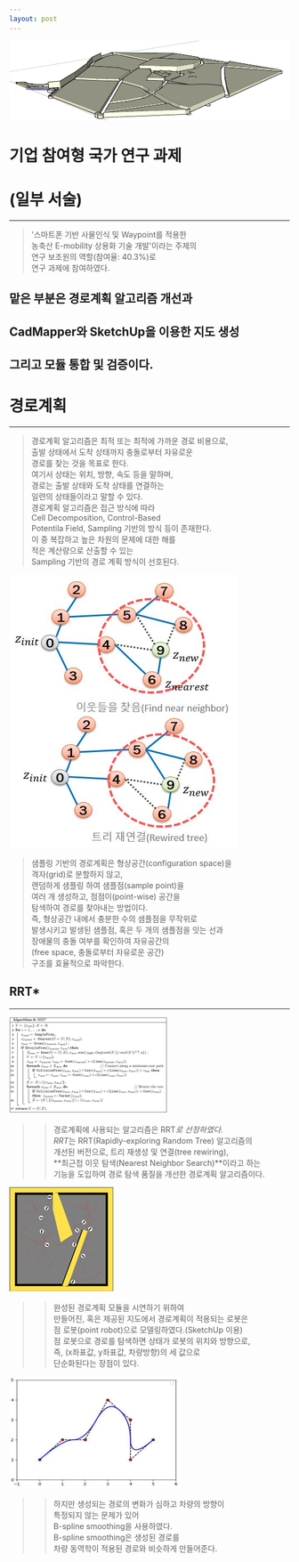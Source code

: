 ```yaml
---
layout: post
---
```

<img src="/images/fulls/sketchup.jpg" style="width:513; height:143px;">  

# 기업 참여형 국가 연구 과제  
# (일부 서술)  
---
> '스마트폰 기반 사물인식 및 Waypoint를 적용한  
> 농축산 E-mobility 상용화 기술 개발'이라는 주제의  
> 연구 보조원의 역할(참여율: 40.3%)로    
> 연구 과제에 참여하였다.  
## 맡은 부분은 경로계획 알고리즘 개선과  
## CadMapper와 SketchUp을 이용한 지도 생성  
## 그리고 모듈 통합 및 검증이다.  

# 경로계획
---
> 경로계획 알고리즘은 최적 또는 최적에 가까운 경로 비용으로,  
> 출발 상태에서 도착 상태까지 충돌로부터 자유로운  
> 경로를 찾는 것을 목표로 한다.  
> 여기서 상태는 위치, 방향, 속도 등을 말하며,  
> 경로는 출발 상태와 도착 상태를 연결하는  
> 일련의 상태들이라고 말할 수 있다.  
> 경로계획 알고리즘은 접근 방식에 따라  
> Cell Decomposition, Control-Based  
> Potentila Field, Sampling 기반의 방식 등이 존재한다.  
> 이 중 복잡하고 높은 차원의 문제에 대한 해를  
> 적은 계산량으로 산출할 수 있는  
> Sampling 기반의 경로 계획 방식이 선호된다.  

<img src="/images/fulls/rrtstar_ex.jpg" style="width:411px; height:491px;"> 

> 샘플링 기반의 경로계획은 형상공간(configuration space)을  
> 격자(grid)로 분할하지 않고,  
> 랜덤하게 샘플링 하여 샘플점(sample point)을  
> 여러 개 생성하고, 점점이(point-wise) 공간을  
> 탐색하여 경로를 찾아내는 방법이다.  
> 즉, 형상공간 내에서 충분한 수의 샘플점을 무작위로  
> 발생시키고 발생된 샘플점, 혹은 두 개의 샘플점을 잇는 선과  
> 장애물의 충돌 여부를 확인하여 자유공간의  
> (free space, 충돌로부터 자유로운 공간)  
> 구조를 효율적으로 파악한다.  
## RRT*
---
<img src="/images/fulls/rrtstar_pseudo.jpg" style="width:284px; height:175px;"> 

>> 경로계획에 사용되는 알고리즘은 RRT*로 선정하였다.  
>> RRT*는 RRT(Rapidly-exploring Random Tree) 알고리즘의  
>> 개선된 버전으로, 트리 재생성 및 연결(tree rewiring),  
>> **최근접 이웃 탐색(Nearest Neighbor Search)**이라고 하는  
>> 기능을 도입하여 경로 탐색 품질을 개선한 경로계획 알고리즘이다.  

<img src="/images/fulls/path_ex.jpg" style="width:189px; height:189px;">

>> 완성된 경로계획 모듈을 시연하기 위하여  
>> 만들어진, 혹은 제공된 지도에서 경로계획이 적용되는 로봇은  
>> 점 로봇(point robot)으로 모델링하였다.(SketchUp 이용)  
>> 점 로봇으로 경로를 탐색하면 상태가 로봇의 위치와 방향으로,  
>> 즉, (x좌표값, y좌표값, 차량방향)의 세 값으로  
>> 단순화된다는 장점이 있다.  
  
<img src="/images/fulls/bspline.jpg" style="width:307px; height:202px;">  

>> 하지만 생성되는 경로의 변화가 심하고 차량의 방향이  
>> 특정되지 않는 문제가 있어  
>> B-spline smoothing을 사용하였다.  
>> B-spline smoothing은 생성된 경로를  
>> 차량 동역학이 적용된 경로와 비슷하게 만들어준다.  